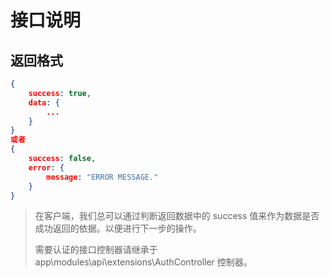 接口说明
=======
## 返回格式
```json
{
    success: true,
    data: {
        ...
    }
}
或者
{
    success: false,
    error: {
        message: "ERROR MESSAGE."
    }
}
```

>
> 在客户端，我们总可以通过判断返回数据中的 success 值来作为数据是否成功返回的依据。以便进行下一步的操作。
>
> 需要认证的接口控制器请继承于 app\modules\api\extensions\AuthController 控制器。